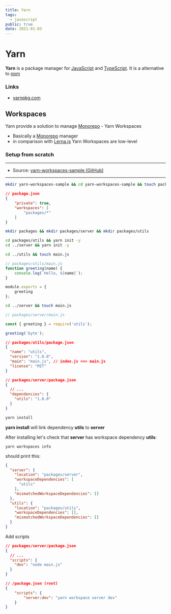 ```yaml
---
title: Yarn
tags:
  - javascript
public: true
date: 2021-01-03
---
```


# Yarn

**Yarn** is a package manager for [JavaScript](JavaScript.md) and [TypeScript](TypeScript.md). It is a alternative to [npm](npm.md)

### Links

* [yarnpkg.com](https://yarnpkg.com/)

## Workspaces

Yarn provide a solution to manage [Monorepo](Monorepo.md) - Yarn Workspaces

* Basically a [Monorepo](Monorepo.md) manager
* in comparison with [Lerna.js](Lerna.js.md) Yarn Workspaces are low-level

### Setup from scratch

---

* Source: [yarn-workspaces-sample (GitHub)](https://github.com/maxkovalevski/yarn-workspaces-sample)

---

````bash
mkdir yarn-workspaces-sample && cd yarn-workspaces-sample && touch package.json
````

````json
// package.json
{
    "private": true,
    "workspaces": [
        "packages/*"
    ]
}
````

````bash
mkdir packages && mkdir packages/server && mkdir packages/utils
````

````bash
cd packages/utils && yarn init -y
cd ../server && yarn init -y
````

````bash
cd ../utils && touch main.js
````

````js
// packages/utils/main.js
function greeting(name) {
    console.log(`Hello, ${name}`);
}

module.exports = {
    greeting
};
````

````bash
cd ../server && touch main.js
````

````js
// packages/server/main.js

const { greeting } = require('utils');

greeting('byte');

````

````json
// packages/utils/package.json
{
  "name": "utils",
  "version": "1.0.0",
  "main": "main.js", // index.js ==> main.js
  "license": "MIT"
}
````

````json
// packages/server/package.json
{
  // ...
  "dependencies": {
    "utils": "1.0.0"
  }
}
````

````bash
yarn install
````

**yarn install** will link dependency **utils** to **server**

After installing let's check that **server** has workspace dependency **utils**:

````
yarn workspaces info
````

should print this:

````json
{
  "server": {
    "location": "packages/server",
    "workspaceDependencies": [
      "utils"
    ],
    "mismatchedWorkspaceDependencies": []
  },
  "utils": {
    "location": "packages/utils",
    "workspaceDependencies": [],
    "mismatchedWorkspaceDependencies": []
  }
}
````

Add scripts

````json
// packages/server/package.json
{
  // ...
  "scripts": {
    "dev": "node main.js"
  }
}
````

````json
// /package.json (root)
{
    "scripts": {
        "server:dev": "yarn workspace server dev"
    }
}
````
